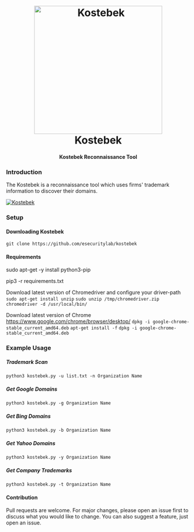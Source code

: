 <h1 align="center">
  <br>
  <a href="https://github.com/esecuritylab/kostebek"><img src="https://i.ibb.co/YXHMbkM/logo.jpg"  width=350 height=350 alt="Kostebek"></a>
  <br>
  Kostebek
</h1>
<h4 align="center">Kostebek Reconnaissance Tool</h4>

### Introduction

The Kostebek is a reconnaissance tool which uses firms' trademark information to discover their domains.

[![Kostebek](https://img.youtube.com/vi/OR4YzrgNNcE/0.jpg)](https://www.youtube.com/watch?v=OR4YzrgNNcE)

### Setup

#### Downloading Kostebek
`git clone https://github.com/esecuritylab/kostebek`

#### Requirements

sudo apt-get -y install python3-pip

pip3 -r requirements.txt 

Download latest version of Chromedriver and configure your driver-path
```sudo apt-get install unzip```
```sudo unzip /tmp/chromedriver.zip chromedriver -d /usr/local/bin/```


Download latest version of Chrome
https://www.google.com/chrome/browser/desktop/
```dpkg -i google-chrome-stable_current_amd64.deb```
```apt-get install -f```
```dpkg -i google-chrome-stable_current_amd64.deb```


### Example Usage

##### Trademark Scan 

```
python3 kostebek.py -u list.txt -n Organization Name
```
##### Get Google Domains
```
python3 kostebek.py -g Organization Name 
```
##### Get Bing Domains
```
python3 kostebek.py -b Organization Name 
```
##### Get Yahoo Domains
```
python3 kostebek.py -y Organization Name 
```
##### Get Company Trademarks
```
python3 kostebek.py -t Organization Name
```

#### Contribution
Pull requests are welcome. For major changes, please open an issue first to discuss what you would like to change. You can also suggest a feature, just open an issue.

